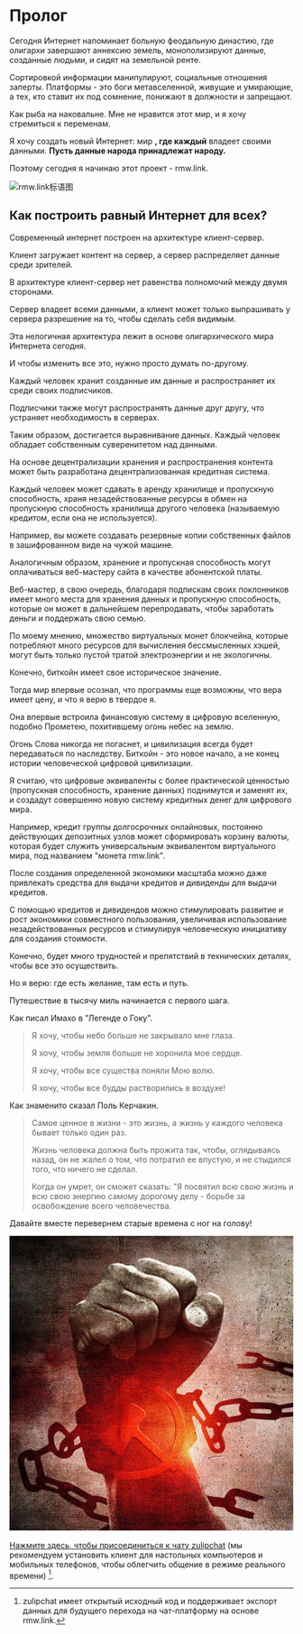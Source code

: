 # Пролог

Сегодня Интернет напоминает больную феодальную династию, где олигархи завершают аннексию земель, монополизируют данные, созданные людьми, и сидят на земельной ренте.

Сортировкой информации манипулируют, социальные отношения заперты. Платформы - это боги метавселенной, живущие и умирающие, а тех, кто ставит их под сомнение, понижают в должности и запрещают.

Как рыба на наковальне. Мне не нравится этот мир, и я хочу стремиться к переменам.

Я хочу создать новый Интернет: мир **, где каждый** владеет своими данными. **Пусть данные народа принадлежат народу.**

Поэтому сегодня я начинаю этот проект - rmw.link.

![rmw.link标语图](/slogan.svg)

## Как построить равный Интернет для всех?

Современный интернет построен на архитектуре клиент-сервер.

Клиент загружает контент на сервер, а сервер распределяет данные среди зрителей.

В архитектуре клиент-сервер нет равенства полномочий между двумя сторонами.

Сервер владеет всеми данными, а клиент может только выпрашивать у сервера разрешение на то, чтобы сделать себя видимым.

Эта нелогичная архитектура лежит в основе олигархического мира Интернета сегодня.

И чтобы изменить все это, нужно просто думать по-другому.

Каждый человек хранит созданные им данные и распространяет их среди своих подписчиков.

Подписчики также могут распространять данные друг другу, что устраняет необходимость в серверах.

Таким образом, достигается выравнивание данных. Каждый человек обладает собственным суверенитетом над данными.

На основе децентрализации хранения и распространения контента может быть разработана децентрализованная кредитная система.

Каждый человек может сдавать в аренду хранилище и пропускную способность, храня незадействованные ресурсы в обмен на пропускную способность хранилища другого человека (называемую кредитом, если она не используется).

Например, вы можете создавать резервные копии собственных файлов в зашифрованном виде на чужой машине.

Аналогичным образом, хранение и пропускная способность могут оплачиваться веб-мастеру сайта в качестве абонентской платы.

Веб-мастер, в свою очередь, благодаря подпискам своих поклонников имеет много места для хранения данных и пропускную способность, которые он может в дальнейшем перепродавать, чтобы заработать деньги и поддержать свою семью.

По моему мнению, множество виртуальных монет блокчейна, которые потребляют много ресурсов для вычисления бессмысленных хэшей, могут быть только пустой тратой электроэнергии и не экологичны.

Конечно, биткойн имеет свое историческое значение.

Тогда мир впервые осознал, что программы еще возможны, что вера имеет цену, и что я верю в твердое я.

Она впервые встроила финансовую систему в цифровую вселенную, подобно Прометею, похитившему огонь небес на землю.

Огонь Слова никогда не погаснет, и цивилизация всегда будет передаваться по наследству. Биткойн - это новое начало, а не конец истории человеческой цифровой цивилизации.

Я считаю, что цифровые эквиваленты с более практической ценностью (пропускная способность, хранение данных) поднимутся и заменят их, и создадут совершенно новую систему кредитных денег для цифрового мира.

Например, кредит группы долгосрочных онлайновых, постоянно действующих депозитных узлов может сформировать корзину валюты, которая будет служить универсальным эквивалентом виртуального мира, под названием "монета rmw.link".

После создания определенной экономики масштаба можно даже привлекать средства для выдачи кредитов и дивиденды для выдачи кредитов.

С помощью кредитов и дивидендов можно стимулировать развитие и рост экономики совместного пользования, увеличивая использование незадействованных ресурсов и стимулируя человеческую инициативу для создания стоимости.

Конечно, будет много трудностей и препятствий в технических деталях, чтобы все это осуществить.

Но я верю: где есть желание, там есть и путь.

Путешествие в тысячу миль начинается с первого шага.

Как писал Имахо в "Легенде о Гоку".

> Я хочу, чтобы небо больше не закрывало мне глаза.
> 
> Я хочу, чтобы земля больше не хоронила мое сердце.
> 
> Я хочу, чтобы все существа поняли Мою волю.
> 
> Я хочу, чтобы все будды растворились в воздухе!

Как знаменито сказал Поль Керчакин.

> Самое ценное в жизни - это жизнь, а жизнь у каждого человека бывает только один раз.
> 
> Жизнь человека должна быть прожита так, чтобы, оглядываясь назад, он не жалел о том, что потратил ее впустую, и не стыдился того, что ничего не сделал.
> 
> Когда он умрет, он сможет сказать: "Я посвятил всю свою жизнь и всю свою энергию самому дорогому делу - борьбе за освобождение всего человечества.

Давайте вместе перевернем старые времена с ног на голову!

![](https://raw.githubusercontent.com/gcxfd/img/gh-pages/1.jpg)

[Нажмите здесь, чтобы присоединиться к чату zulipchat](https://rmw.zulipchat.com) (мы рекомендуем установить клиент для настольных компьютеров и мобильных телефонов, чтобы облегчить общение в режиме реального времени) [^1].

[^1]: zulipchat имеет открытый исходный код и поддерживает экспорт данных для будущего перехода на чат-платформу на основе rmw.link.